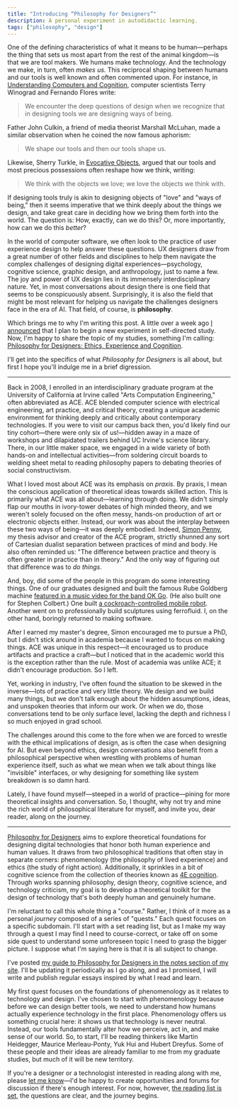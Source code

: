 ```yaml
---
title: "Introducing “Philosophy for Designers”"
description: A personal experiment in autodidactic learning.
tags: ["philosophy", "design"]
---
```


One of the defining characteristics of what it means to be human—perhaps the thing that sets us most apart from the rest of the animal kingdom—is that we are tool makers. We humans make technology. And the technology we make, in turn, often *makes us.* This reciprocal shaping between humans and our tools is well known and often commented upon. For instance, in [Understanding Computers and Cognition](https://bookshop.org/a/106240/9780201112979), computer scientists Terry Winograd and Fernando Flores write:

>We encounter the deep questions of design when we recognize that in designing tools we are designing ways of being.

Father John Culkin, a friend of media theorist Marshall McLuhan, made a similar observation when he coined the now famous aphorism:

>We shape our tools and then our tools shape us.

Likewise, Sherry Turkle, in [Evocative Objects](https://mitpress.mit.edu/9780262516778/evocative-objects/), argued that our tools and most precious possessions often reshape how we think, writing:

>We think with the objects we love; we love the objects we think with.

If designing tools truly is akin to designing objects of "love" and "ways of being," then it seems imperative that we think deeply about the things we design, and take great care in deciding how we bring them forth into the world. The question is: How, exactly, can we do this? Or, more importantly, how can we do this *better*?

In the world of computer software, we often look to the practice of user experience design to help answer these questions. UX designers draw from a great number of other fields and disciplines to help them navigate the complex challenges of designing digital experiences—psychology, cognitive science, graphic design, and anthropology, just to name a few. The joy and power of UX design lies in its immensely interdisciplinary nature. Yet, in most conversations about design there is one field that seems to be conspicuously absent. Surprisingly, it is also the field that might be most relevant for helping us navigate the challenges designers face in the era of AI. That field, of course, is **philosophy**.

Which brings me to why I'm writing this post. A little over a week ago [I announced](/blog/habit-experiment-2-self-directed-study/) that I plan to begin a new experiment in self-directed study. Now, I'm happy to share the topic of my studies, something I'm calling: [Philosophy for Designers: Ethics, Experience and Cognition](/notes/philosophy-for-designers/).

I'll get into the specifics of what *Philosophy for Designers* is all about, but first I hope you'll indulge me in a brief digression.

---

Back in 2008, I enrolled in an interdisciplinary graduate program at the University of California at Irvine called "Arts Computation Engineering," often abbreviated as ACE. ACE blended computer science with electrical engineering, art practice, and critical theory, creating a unique academic environment for thinking deeply and critically about contemporary technologies. If you were to visit our campus back then, you'd likely find our tiny cohort—there were only six of us!—hidden away in a maze of workshops and dilapidated trailers behind UC Irvine's science library. There, in our little maker space, we engaged in a wide variety of both hands-on and intellectual activities—from soldering circuit boards to welding sheet metal to reading philosophy papers to debating theories of social constructivism. 

What I loved most about ACE was its emphasis on *praxis*. By praxis, I mean the conscious application of theoretical ideas towards skilled action. This is primarily what ACE was all about—learning through doing. We didn't simply flap our mouths in ivory-tower debates of high minded theory, and we weren't solely focused on the often messy, hands-on production of art or electronic objects either. Instead, our work was about the interplay between these two ways of being—it was deeply embodied. Indeed, [Simon Penny](https://simonpenny.net/home.html), my thesis advisor and creator of the ACE program, strictly shunned any sort of Cartesian dualist separation between practices of mind and body. He also often reminded us: "The difference between practice and theory is often greater in practice than in theory." And the only way of figuring out that difference was to *do things*.

And, boy, did some of the people in this program do some interesting things. One of our graduates designed and built the famous Rube Goldberg machine [featured in a music video for the band OK Go](https://www.youtube.com/watch?v=qybUFnY7Y8w). (He also built one for Stephen Colbert.) One built [a cockroach-controlled mobile robot](https://www.conceptlab.com/roachbot/). Another went on to professionally build sculptures using ferrofluid. I, on the other hand, boringly returned to making software.

After I earned my master's degree, Simon encouraged me to pursue a PhD, but I didn't stick around in academia because I wanted to focus on making things. ACE was unique in this respect—it encouraged us to produce artifacts and practice a craft—but I noticed that in the academic world this is the exception rather than the rule. Most of academia was unlike ACE; it didn't encourage production. So I left.

Yet, working in industry, I've often found the situation to be skewed in the inverse—lots of practice and very little theory. We design and we build many things, but we don't talk enough about the hidden assumptions, ideas, and unspoken theories that inform our work. Or when we do, those conversations tend to be only surface level, lacking the depth and richness I so much enjoyed in grad school. 

The challenges around this come to the fore when we are forced to wrestle with the ethical implications of design, as is often the case when designing for AI. But even beyond ethics, design conversations also benefit from a philosophical perspective when wrestling with problems of human experience itself, such as what we mean when we talk about things like "invisible" interfaces, or why designing for something like system breakdown is so damn hard.

Lately, I have found myself—steeped in a world of practice—pining for more theoretical insights and conversation. So, I thought, why not try and mine the rich world of philosophical literature for myself, and invite you, dear reader, along on the journey.

---

[Philosophy for Designers](/notes/philosophy-for-designers/) aims to explore theoretical foundations for designing digital technologies that honor both human experience and human values. It draws from two philosophical traditions that often stay in separate corners: phenomenology (the philosophy of lived experience) and ethics (the study of right action). Additionally, it sprinkles in a bit of cognitive science from the collection of theories known as [4E cognition](https://en.wikipedia.org/wiki/4E_cognition). Through works spanning philosophy, design theory, cognitive science, and technology criticism, my goal is to develop a theoretical toolkit for the design of technology that's both deeply human and genuinely humane.

I'm reluctant to call this whole thing a "course." Rather, I think of it more as a personal *journey* composed of a series of "quests." Each quest focuses on a specific subdomain. I'll start with a set reading list, but as I make my way through a quest I may find I need to course-correct, or take off on some side quest to understand some unforeseen topic I need to grasp the bigger picture. I suppose what I'm saying here is that it is all subject to change.

I've posted [my guide to Philosophy for Designers in the notes section of my site](/notes/philosophy-for-designers/). I'll be updating it periodically as I go along, and as I promised, I will write and publish regular essays inspired by what I read and learn. 

My first quest focuses on the foundations of phenomenology as it relates to technology and design. I've chosen to start with phenomenology because before we can design better tools, we need to understand how humans actually experience technology in the first place. Phenomenology offers us something crucial here: it shows us that technology is never neutral. Instead, our tools fundamentally alter how we perceive, act in, and make sense of our world. So, to start, I'll be reading thinkers like Martin Heidegger, Maurice Merleau-Ponty, Yuk Hui and Hubert Dreyfus. Some of these people and their ideas are already familiar to me from my graduate studies, but much of it will be new territory. 

If you're a designer or a technologist interested in reading along with me, please [let me know](/about/)—I'd be happy to create opportunities and forums for discussion if there's enough interest. For now, however, [the reading list is set](/notes/philosophy-for-designers/), the questions are clear, and the journey begins.